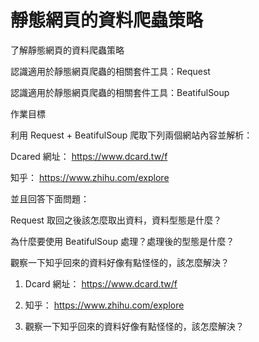 # 靜態網頁的資料爬蟲策略

了解靜態網頁的資料爬蟲策略

認識適用於靜態網頁爬蟲的相關套件工具：Request

認識適用於靜態網頁爬蟲的相關套件工具：BeatifulSoup

作業目標

利用 Request + BeatifulSoup 爬取下列兩個網站內容並解析：

Dcared 網址： https://www.dcard.tw/f

知乎： https://www.zhihu.com/explore

並且回答下面問題：


Request 取回之後該怎麼取出資料，資料型態是什麼？

為什麼要使用 BeatifulSoup 處理？處理後的型態是什麼？

觀察一下知乎回來的資料好像有點怪怪的，該怎麼解決？

1. Dcard 網址： https://www.dcard.tw/f

2. 知乎： https://www.zhihu.com/explore

3. 觀察一下知乎回來的資料好像有點怪怪的，該怎麼解決？
